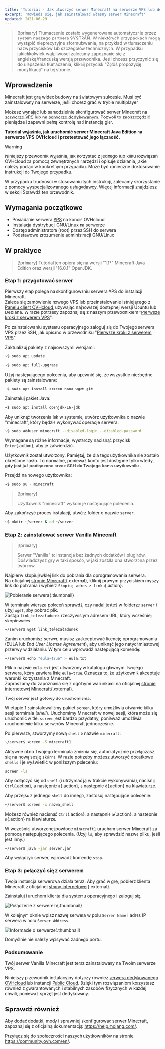 ```yaml
---
title: 'Tutorial - Jak utworzyć serwer Minecraft na serwerze VPS lub dedykowanym'
excerpt: 'Dowiedz się, jak zainstalować własny serwer Minecraft'
updated: 2021-06-29
---
```


> [!primary]
> Tłumaczenie zostało wygenerowane automatycznie przez system naszego partnera SYSTRAN. W niektórych przypadkach mogą wystąpić nieprecyzyjne sformułowania, na przykład w tłumaczeniu nazw przycisków lub szczegółów technicznych. W przypadku jakichkolwiek wątpliwości zalecamy zapoznanie się z angielską/francuską wersją przewodnika. Jeśli chcesz przyczynić się do ulepszenia tłumaczenia, kliknij przycisk "Zgłóś propozycję modyfikacji" na tej stronie.
> 

## Wprowadzenie

Minecraft jest grą wideo budowy na światowym sukcesie. Musi być zainstalowany na serwerze, jeśli chcesz grać w trybie multiplayer.

Możesz wynająć lub samodzielnie skonfigurować serwer Minecraft na [serwerze VPS](https://www.ovhcloud.com/pl/vps/) lub na [serwerze dedykowanym](https://www.ovhcloud.com/pl/bare-metal/). Pozwoli to zaoszczędzić pieniądze i zapewni pełną kontrolę nad instancją gier.

**Tutorial wyjaśnia, jak uruchomić serwer Minecraft Java Edition na serwerze VPS OVHcloud i przetestować jego łączność.**

> [!warning]
>Niniejszy przewodnik wyjaśnia, jak korzystać z jednego lub kilku rozwiązań OVHcloud za pomocą zewnętrznych narzędzi i opisuje działania, jakie należy podjąć w konkretnym przypadku. Może być konieczne dostosowanie instrukcji do Twojego przypadku.
>
>W przypadku trudności w stosowaniu tych instrukcji, zalecamy skorzystanie z pomocy [wyspecjalizowanego usługodawcy](https://partner.ovhcloud.com/pl/directory/). Więcej informacji znajdziesz w sekcji [Sprawdź](#gofurther) ten przewodnik.
>

## Wymagania początkowe

- Posiadanie serwera [VPS](https://www.ovhcloud.com/pl/vps/) na koncie OVHcloud
- Instalacja dystrybucji GNU/Linux na serwerze
- Dostęp administratora (root) przez SSH do serwera
- Podstawowe zrozumienie administracji GNU/Linux

## W praktyce

> [!primary]
> Tutorial ten opiera się na wersji "1.17" Minecraft Java Edition oraz wersji "16.0.1" OpenJDK.
>

### Etap 1: przygotować serwer

Pierwszy etap polega na skonfigurowaniu serwera VPS do instalacji Minecraft.
<br>Zaleca się zamówienie nowego VPS lub przeinstalowanie istniejącego z [Panelu client OVHcloud](https://www.ovh.com/auth/?action=gotomanager&from=https://www.ovh.pl/&ovhSubsidiary=pl), używając najnowszej dostępnej wersji Ubuntu lub Debiana. W razie potrzeby zapoznaj się z naszym przewodnikiem "[Pierwsze kroki z serwerem VPS](/pages/cloud/vps/starting_with_a_vps#reinstallvps)".

Po zainstalowaniu systemu operacyjnego zaloguj się do Twojego serwera VPS przez SSH, jak opisano w przewodniku "[Pierwsze kroki z serwerem VPS](/pages/bare_metal_cloud/virtual_private_servers/starting_with_a_vps)".

Zaktualizuj pakiety z najnowszymi wersjami:

```sh
~$ sudo apt update
```

```sh
~$ sudo apt full-upgrade
```

Użyj następującego polecenia, aby upewnić się, że wszystkie niezbędne pakiety są zainstalowane:

```sh
~$ sudo apt install screen nano wget git
```

Zainstaluj pakiet Java:

```sh
~$ sudo apt install openjdk-16-jdk
```

Aby uniknąć tworzenia luk w systemie, utwórz użytkownika o nazwie "minecraft", który będzie wykonywać operacje serwera:

```sh
~$ sudo adduser minecraft --disabled-login --disabled-password
```

Wymagane są różne informacje; wystarczy nacisnąć przycisk `Enter`{.action}, aby je zatwierdzić.

Użytkownik został utworzony. Pamiętaj, że dla tego użytkownika nie zostało określone hasło. To normalne, ponieważ konto jest dostępne tylko wtedy, gdy jest już podłączone przez SSH do Twojego konta użytkownika.

Przejdź na nowego użytkownika:

```sh
~$ sudo su - minecraft
```

> [!primary]
>
> Użytkownik "minecraft" wykonuje następujące polecenia.
>

Aby zakończyć proces instalacji, utwórz folder o nazwie `server`.

```sh
~$ mkdir ~/server & cd ~/server
```

### Etap 2: zainstalować serwer Vanilla Minecraft

> [!primary]
>
> Serwer "Vanilla" to instancja bez żadnych dodatków i pluginów. Doświadczysz gry w taki sposób, w jaki została ona stworzona przez twórców.
>

Najpierw skopiuj/wklej link do pobrania dla oprogramowania serwera.
<br>Na oficjalnej [stronie Minecraft](https://minecraft.net/download/server){.external}, kliknij prawym przyciskiem myszy link do pobrania i wybierz `Skopiuj adres z linku`{.action}.

![Pobieranie serwera](images/download_jar.png){.thumbnail}

W terminalu wiersza poleceń sprawdź, czy nadal jesteś w folderze `server` i użyj `wget`, aby pobrać plik.
<br>Zastąp `link_telezaładunek` rzeczywistym adresem URL, który wcześniej skopiowałeś.

```sh
~/server$ wget link_telezaładunek
```

Zanim uruchomisz serwer, musisz zaakceptować licencję oprogramowania (EULA lub _End User License Agreement_), aby uniknąć jego natychmiastowej przerwy w działaniu. W tym celu wprowadź następującą komendę:

```sh
~/server$ echo "eula=true" > eula.txt
```

Plik o nazwie `eula.txt` jest utworzony w katalogu głównym Twojego serwera, który zawiera linię `eula=true`. Oznacza to, że użytkownik akceptuje warunki korzystania z Minecraft.
<br>Zapraszamy do zapoznania się z ogólnymi warunkami na oficjalnej [stronie internetowej Minecraft](https://www.minecraft.net/){.external}.

Twój serwer jest gotowy do uruchomienia.

W etapie 1 zainstalowaliśmy pakiet `screen`, który umożliwia otwarcie kilku sesji terminala (*shell*). Uruchomimy Minecraft w nowej sesji, która może się uruchomić w tle. `screen` jest bardzo przydatny, ponieważ umożliwia uruchomienie kilku serwerów Minecraft jednocześnie.

Po pierwsze, stworzymy nową `shell` o nazwie `minecraft`:

```sh
~/server$ screen -S minecraft1
```

Aktywne okno Twojego terminala zmienia się, automatycznie przełączasz się na nową sesję `skórną`. W razie potrzeby możesz utworzyć dodatkowe `shells` i je wyświetlić w poniższym poleceniu:

```sh
screen -ls
```

Aby odłączyć się od `shell` (i utrzymać ją w trakcie wykonywania), naciśnij `Ctrl`{.action}, a następnie `a`{.action}, a następnie `d`{.action} na klawiaturze.

Aby przejść z jednego `shell` do innego, zastosuj następujące polecenie:

```sh
~/server$ screen -x nazwa_shell
```

Możesz również nacisnąć `Ctrl`{.action}, a następnie `a`{.action}, a następnie `n`{.action} na klawiaturze.

W wcześniej utworzonej powłoce `minecraft1` uruchom serwer Minecraft za pomocą następującego polecenia. (Użyj `ls`, aby sprawdzić nazwę pliku, jeśli jest inny.)

```sh
~/server$ java -jar server.jar
```

Aby wyłączyć serwer, wprowadź komendę `stop`.

### Etap 3: połączyć się z serwerem

Twoja instancja serwerowa działa teraz. Aby grać w grę, pobierz klienta Minecraft z oficjalnej [strony internetowej](https://www.minecraft.net/){.external}.

Zainstaluj i uruchom klienta dla systemu operacyjnego i zaloguj się.

![Połączenie z serwerem](images/login_minecraft.png){.thumbnail}

W kolejnym oknie wpisz nazwę serwera w polu `Server Name` i adres IP serwera w polu `Server Address`.

![Informacje o serwerze](images/minecraft_server_login.png){.thumbnail}

Domyślnie nie należy wpisywać żadnego portu.

### Podsumowanie

Twój serwer Vanilla Minecraft jest teraz zainstalowany na Twoim serwerze VPS.

Niniejszy przewodnik instalacyjny dotyczy również [serwera dedykowanego OVHcloud](https://www.ovhcloud.com/pl/bare-metal/) lub instancji [Public Cloud](https://www.ovhcloud.com/pl/public-cloud/). Dzięki tym rozwiązaniom korzystasz również z gwarantowanych i stabilnych zasobów fizycznych w każdej chwili, ponieważ sprzęt jest dedykowany.

## Sprawdź również <a name="gofurther"></a>

Aby dodać dodatki, mody i sprawniej skonfigurować serwer Minecraft, zapoznaj się z oficjalną dokumentacją: <https://help.mojang.com/>.

Przyłącz się do społeczności naszych użytkowników na stronie <https://community.ovh.com/en/>.
